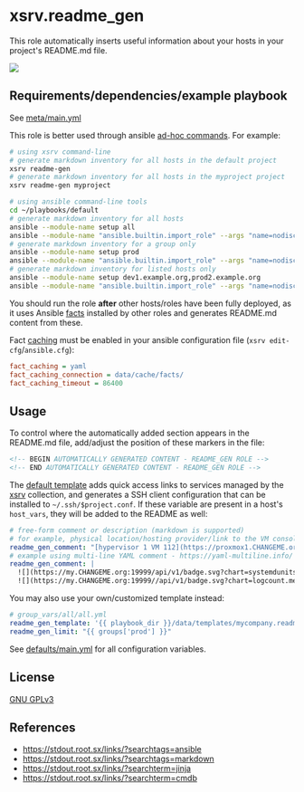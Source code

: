 # xsrv.readme_gen

This role automatically inserts useful information about your hosts in your project's README.md file.

[![](https://imgur.com/G96iP0G.png)](https://imgur.com/G96iP0G.png)

## Requirements/dependencies/example playbook

See [meta/main.yml](meta/main.yml)

This role is better used through ansible [ad-hoc commands](https://docs.ansible.com/ansible/latest/user_guide/intro_adhoc.html). For example:

```bash
# using xsrv command-line
# generate markdown inventory for all hosts in the default project
xsrv readme-gen
# generate markdown inventory for all hosts in the myproject project
xsrv readme-gen myproject
```

```bash
# using ansible command-line tools
cd ~/playbooks/default
# generate markdown inventory for all hosts
ansible --module-name setup all
ansible --module-name "ansible.builtin.import_role" --args "name=nodiscc.xsrv.readme_gen" localhost
# generate markdown inventory for a group only
ansible --module-name setup prod
ansible --module-name "ansible.builtin.import_role" --args "name=nodiscc.xsrv.readme_gen" --extra-vars "readme_gen_limit={{ groups['prod'] }}" localhost
# generate markdown inventory for listed hosts only
ansible --module-name setup dev1.example.org,prod2.example.org
ansible --module-name "ansible.builtin.import_role" --args "name=nodiscc.xsrv.readme_gen" --extra-vars "readme_gen_limit={{ ['dev1.example.org', 'prod2.example.org'] }}" localhost
```

You should run the role **after** other hosts/roles have been fully deployed, as it uses Ansible [facts](https://docs.ansible.com/ansible/latest/user_guide/playbooks_vars_facts.html) installed by other roles and generates README.md content from these.

Fact [caching](https://docs.ansible.com/ansible/latest/playbook_guide/playbooks_vars_facts.html#caching-facts) must be enabled in your ansible configuration file (`xsrv edit-cfg`/`ansible.cfg`):

```ini
fact_caching = yaml
fact_caching_connection = data/cache/facts/
fact_caching_timeout = 86400
```

## Usage

To control where the automatically added section appears in the README.md file, add/adjust the position of these markers in the file:

```markdown
<!-- BEGIN AUTOMATICALLY GENERATED CONTENT - README_GEN ROLE -->
<!-- END AUTOMATICALLY GENERATED CONTENT - README_GEN ROLE -->
```

The [default template](templates/readme_gen.md.j2) adds quick access links to services managed by the [xsrv](https://xsrv.readthedocs.io/) collection, and generates a SSH client configuration that can be installed to `~/.ssh/$project.conf`.
If these variable are present in a host's `host_vars`, they will be added to the README as well:

```yaml
# free-form comment or description (markdown is supported)
# for example, physical location/hosting provider/link to the VM console/serial number...
readme_gen_comment: "[hypervisor 1 VM 112](https://proxmox1.CHANGEME.org:8006/#v1:0:=qemu%2F112:4:::::8::)"
# example using multi-line YAML comment - https://yaml-multiline.info/
readme_gen_comment: |
  ![](https://my.CHANGEME.org:19999/api/v1/badge.svg?chart=systemdunits_service-units.service_unit_state&alarm=systemd_service_units_state&refresh=auto)
  ![](https://my.CHANGEME.org:19999//api/v1/badge.svg?chart=logcount.messages&alarm=logcount_error&refresh=auto)
```

You may also use your own/customized template instead:

```yaml
# group_vars/all/all.yml
readme_gen_template: '{{ playbook_dir }}/data/templates/mycompany.readme_gen.j2'
readme_gen_limit: "{{ groups['prod'] }}"
```
See [defaults/main.yml](defaults/main.yml) for all configuration variables.


## License

[GNU GPLv3](../../LICENSE)


## References

- https://stdout.root.sx/links/?searchtags=ansible
- https://stdout.root.sx/links/?searchtags=markdown
- https://stdout.root.sx/links/?searchterm=jinja
- https://stdout.root.sx/links/?searchterm=cmdb
